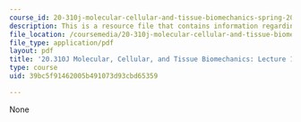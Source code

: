 ```yaml
---
course_id: 20-310j-molecular-cellular-and-tissue-biomechanics-spring-2015
description: This is a resource file that contains information regarding lecture 13.
file_location: /coursemedia/20-310j-molecular-cellular-and-tissue-biomechanics-spring-2015/39bc5f91462005b491073d93cbd65359_MIT20_310JS15_Lecture13.pdf
file_type: application/pdf
layout: pdf
title: '20.310J Molecular, Cellular, and Tissue Biomechanics: Lecture 13'
type: course
uid: 39bc5f91462005b491073d93cbd65359

---
```

None